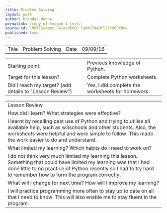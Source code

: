```yaml
---
title: Problem Solving
layout: post
author: brendan.dunne
permalink: /copy-of-lesson-1-test/
source-id: 1M0TFIwtqmz_E4jasd5dE0_lyNYCfA4GYl21Y96JXNVk
published: true
---
```

<table>
  <tr>
    <td>Title</td>
    <td>Problem Solving</td>
    <td>Date</td>
    <td>09/09/16</td>
  </tr>
</table>


<table>
  <tr>
    <td>Starting point:</td>
    <td>Previous knowledge of Python.</td>
  </tr>
  <tr>
    <td>Target for this lesson?</td>
    <td>Complete Python worksheets.</td>
  </tr>
  <tr>
    <td>Did I reach my target? 
(add details to "Lesson Review")</td>
    <td> Yes, I did complete the worksheets for homework.</td>
  </tr>
</table>


<table>
  <tr>
    <td>Lesson Review</td>
  </tr>
  <tr>
    <td>How did I learn? What strategies were effective? </td>
  </tr>
  <tr>
    <td>I learnt by recalling past use of Python and trying to utilise all available help, such as w3schools and other students. Also, the worksheets were helpful and were simple to follow. This made the work easier to do and understand.</td>
  </tr>
  <tr>
    <td>What limited my learning? Which habits do I need to work on? </td>
  </tr>
  <tr>
    <td>I do not think very much limited my learning this lesson. Something that could have limited my learning was that I had done little to no practice of Python recently so I had to try hard to remember how to form the program correctly.</td>
  </tr>
  <tr>
    <td>What will I change for next time? How will I improve my learning?</td>
  </tr>
  <tr>
    <td>I will practice programming more often to stay up to date on all that I need to know. This will also enable me to stay fluent in the program.</td>
  </tr>
</table>


